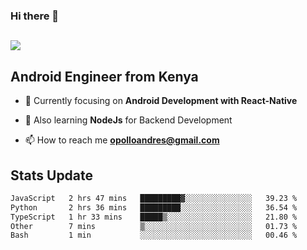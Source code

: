 ### Hi there 👋
<h2 align="left"><img src="https://readme-typing-svg.herokuapp.com?color='blue'&lines=I'm+Andrew+Opollo😊;Welcome+to+my+Github😜"> </h2>

## Android Engineer from Kenya


- 🌱 Currently focusing on **Android Development with React-Native**

- 🔭 Also learning **NodeJs** for Backend Development

- 📫 How to reach me **opolloandres@gmail.com**


## Stats Update
<!--START_SECTION:waka-->

```txt
JavaScript   2 hrs 47 mins   █████████▓░░░░░░░░░░░░░░░   39.23 %
Python       2 hrs 36 mins   █████████░░░░░░░░░░░░░░░░   36.54 %
TypeScript   1 hr 33 mins    █████▒░░░░░░░░░░░░░░░░░░░   21.80 %
Other        7 mins          ▒░░░░░░░░░░░░░░░░░░░░░░░░   01.73 %
Bash         1 min           ░░░░░░░░░░░░░░░░░░░░░░░░░   00.46 %
```

<!--END_SECTION:waka-->


